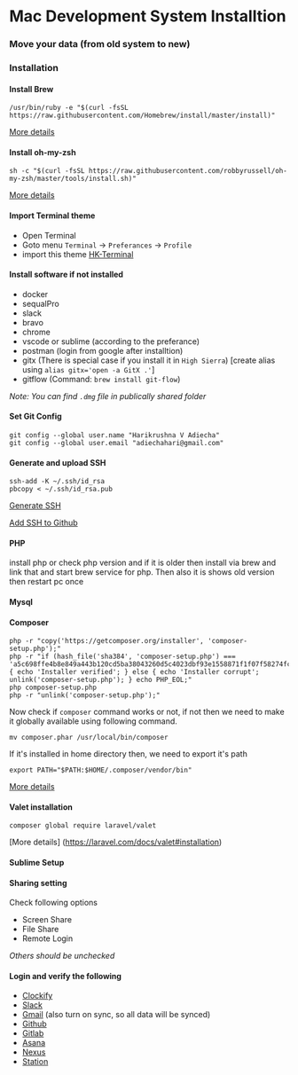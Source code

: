 # Mac Development System Installtion

### Move your data (from old system to new)

### Installation

#### Install Brew
    
  ```
  /usr/bin/ruby -e "$(curl -fsSL https://raw.githubusercontent.com/Homebrew/install/master/install)"
  ```
  
[More details](https://brew.sh)


#### Install oh-my-zsh

  ```
  sh -c "$(curl -fsSL https://raw.githubusercontent.com/robbyrussell/oh-my-zsh/master/tools/install.sh)"
  ```

[More details](https://github.com/robbyrussell/oh-my-zsh)


#### Import Terminal theme

- Open Terminal
- Goto menu `Terminal` -> `Preferances` -> `Profile`
- import this theme [HK-Terminal](HK.terminal)
    

#### Install software if not installed

- docker
- sequalPro
- slack
- bravo
- chrome
- vscode or sublime (according to the preferance)
- postman (login from google after installtion)
- gitx (There is special case if you install it in `High Sierra`) [create alias using `alias gitx='open -a GitX .'`]
- gitflow (Command: `brew install git-flow`)

_Note: You can find `.dmg` file in publically shared folder_
  

#### Set Git Config

    git config --global user.name "Harikrushna V Adiecha"
    git config --global user.email "adiechahari@gmail.com"


#### Generate and upload SSH

    ssh-add -K ~/.ssh/id_rsa
    pbcopy < ~/.ssh/id_rsa.pub
    
[Generate SSH](https://help.github.com/en/github/authenticating-to-github/generating-a-new-ssh-key-and-adding-it-to-the-ssh-agent)

[Add SSH to Github](https://help.github.com/en/github/authenticating-to-github/adding-a-new-ssh-key-to-your-github-account)

  
#### PHP

install php or check php version and if it is older then install via brew and link that and start brew service for php. Then also it is shows old version then restart pc once

#### Mysql


#### Composer

    php -r "copy('https://getcomposer.org/installer', 'composer-setup.php');"
    php -r "if (hash_file('sha384', 'composer-setup.php') === 'a5c698ffe4b8e849a443b120cd5ba38043260d5c4023dbf93e1558871f1f07f58274fc6f4c93bcfd858c6bd0775cd8d1') { echo 'Installer verified'; } else { echo 'Installer corrupt'; unlink('composer-setup.php'); } echo PHP_EOL;"
    php composer-setup.php
    php -r "unlink('composer-setup.php');"
    
Now check if `composer` command works or not, if not then we need to make it globally available using following command.
    
    mv composer.phar /usr/local/bin/composer

If it's installed in home directory then, we need to export it's path
    
    export PATH="$PATH:$HOME/.composer/vendor/bin"  


[More details](https://getcomposer.org/download/)

#### Valet installation

    composer global require laravel/valet

[More details] (https://laravel.com/docs/valet#installation)


#### Sublime Setup

#### Sharing setting

Check following options
- Screen Share
- File Share
- Remote Login

_Others should be unchecked_

#### Login and verify the following

- [Clockify](https://clockify.me/)
- [Slack](https://slack.com/signin)
- [Gmail](https://mail.google.com) (also turn on sync, so all data will be synced)
- [Github](https://github.com)
- [Gitlab](https://gitlab.com)
- [Asana](https://app.asana.com)
- [Nexus](http://nexus.improwised.com)
- [Station](https://station.improwised.com)
  



